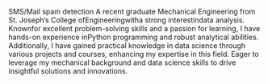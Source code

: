 SMS/Mail spam detection
A recent graduate Mechanical Engineering from St. Joseph’s College
ofEngineeringwitha strong interestindata analysis. Knownfor excellent problem-solving skills and a passion for learning, I have hands-on
experience inPython programming and robust analytical abilities. Additionally, I have gained practical knowledge in data science through
various projects and courses, enhancing my expertise in this field. Eager to leverage my mechanical background and data science skills to
drive insightful solutions and innovations.

